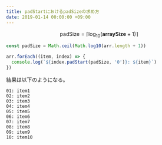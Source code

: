 ```yaml
---
title: padStartにおけるpadSizeの求め方
date: 2019-01-14 00:00:00 +09:00
---
```


$$
\textrm{padSize} = \lceil \log_{10}(\mathbf{arraySize} + 1) \rceil
$$

```js
const padSize = Math.ceil(Math.log10(arr.length + 1))

arr.forEach((item, index) => {
  console.log(`${index.padStart(padSize, '0')}: ${item}`)
})
```

結果は以下のようになる。

```
01: item1
02: item2
03: item3
04: item4
05: item5
06: item6
07: item7
08: item8
09: item9
10: item10
```
